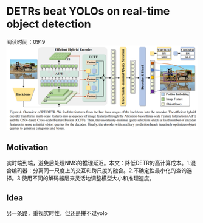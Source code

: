 # DETRs beat YOLOs on real-time object detection

阅读时间：0919
![alt text](image-1.png)

## Motivation
实时端到端，避免后处理NMS的推理延迟。本文：降低DETR的高计算成本。1.混合编码器：分离同一尺度上的交互和跨尺度的融合。2.不确定性最小化的查询选择。3.使用不同的解码器层来灵活地调整模型大小和推理速度。

## Idea
另一条路，重视实时性，但还是拼不过yolo